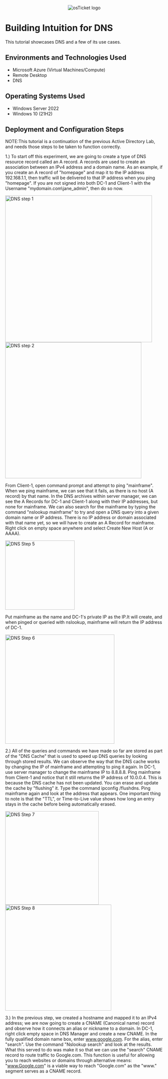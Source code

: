 <p align="center">
<img src="https://imgur.com/nWXmGHj" alt="osTicket logo"/>
</p>


<h1> Building Intuition for DNS </h1>
This tutorial showcases DNS and a few of its use cases.<br />



<h2>Environments and Technologies Used</h2>

- Microsoft Azure (Virtual Machines/Compute)
- Remote Desktop
- DNS

<h2>Operating Systems Used </h2>

- Windows Server 2022
- Windows 10 (21H2)


<h2>Deployment and Configuration Steps</h2>


NOTE:This tutorial is a continuation of the previous Active Directory Lab, and needs those steps to be taken to function correctly.


1.) To start off this experiment, we are going to create a type of DNS resource record called an A record. A records are used to create an association between an IPv4 address and a domain name. As an example, if you create an A record of "homepage" and map it to the IP address 192.168.1.1, then traffic will be delivered to that IP address when you ping  "homepage". If you are not signed into both DC-1 and Client-1 with the Username "mydomain.com\jane_admin", then do so now.

<img width="468" alt="DNS step 1" src="https://github.com/CGLuissi/Building-Intuition-for-DNS/assets/143234913/8ea0ea1b-8681-45e6-af50-b377b48cc313">


<img width="434" alt="DNS step 2" src="https://github.com/CGLuissi/Building-Intuition-for-DNS/assets/143234913/c31e0479-030c-4382-aa5c-5ac3e5a5c597">

From Client-1, open command prompt and attempt to ping "mainframe". When we ping mainframe, we can see that it fails, as there is no host (A record) by that name. In the DNS archives within server manager, we can see the A Records for DC-1 and Client-1 along with their IP addresses, but none for mainframe. We can also search for the mainframe by typing the command "nslookup mainframe" to try and open a DNS query into a given domain name or IP address. There is no IP address or domain associated with that name yet, so we will have to create an A Record for mainframe. Right click on empty space anywhere and select Create New Host (A or AAAA). 

<img width="221" alt="DNS Step 5" src="https://github.com/CGLuissi/Building-Intuition-for-DNS/assets/143234913/1125a4a1-60b5-40db-be19-f1e2ff242514">

Put mainframe as the name and DC-1's private IP as the IP.It will create, and when pinged or queried with nslookup, mainframe will return the IP address of DC-1. 


<img width="348" alt="DNS Step 6" src="https://github.com/CGLuissi/Building-Intuition-for-DNS/assets/143234913/e2384e45-b31e-4e21-ac5e-a9f83134aff5">

  
2.) All of the queries and commands we have made so far are stored as part of the "DNS Cache" that is used to speed up DNS queries by looking through stored results. We can observe the way that the DNS cache works by changing the IP of mainframe and attempting to ping it again. In DC-1, use server manager to change the mainframe IP to 8.8.8.8. Ping mainframe from Client-1 and notice that it still returns the IP address of 10.0.0.4. This is because the DNS cache has not been updated. You can erase and update the cache by "flushing" it. Type the command ipconfig /flushdns. Ping mainframe again and look at the address that appears. One important thing to note is that the "TTL", or Time-to-Live value shows how long an entry stays in the cache before being automatically erased.


<img width="298" alt="DNS Step 7" src="https://github.com/CGLuissi/Building-Intuition-for-DNS/assets/143234913/dd0474ca-7f7d-4fe0-bfef-733f1ad56aee">




<img width="338" alt="DNS Step 8" src="https://github.com/CGLuissi/Building-Intuition-for-DNS/assets/143234913/8ef15361-956d-4fce-b9b7-b4ce2d456f39">

  
3.) In the previous step, we created a hostname and mapped it to an IPv4 address; we are now going to create a CNAME (Canonical name) record and observe how it connects an alias or nickname to a domain. In DC-1, right click empty space in DNS Manager and create a new CNAME. In the fully  qualified domain name box, enter www.google.com. For the alias, enter "search". Use the command "Nslookup search" and look at the results. What this served to do was make it so that we can use the "search" CNAME record to route traffic to Google.com. This function is useful for allowing you to reach websites or domains through alternative means: "www.Google.com" is a viable way to reach "Google.com" as the "www." segment  serves as a CNAME record.

